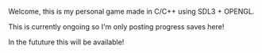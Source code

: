 Welcome, this is my personal game made in C/C++ using SDL3 + OPENGL.

This is currently ongoing so I'm only posting progress saves here!

In the fututure this will be available!
